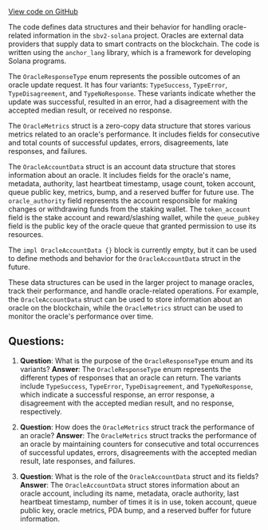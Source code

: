 [View code on GitHub](https://github.com/switchboard-xyz/sbv2-solana/blob/master/rust/switchboard-v2/src/oracle.rs)

The code defines data structures and their behavior for handling oracle-related information in the `sbv2-solana` project. Oracles are external data providers that supply data to smart contracts on the blockchain. The code is written using the `anchor_lang` library, which is a framework for developing Solana programs.

The `OracleResponseType` enum represents the possible outcomes of an oracle update request. It has four variants: `TypeSuccess`, `TypeError`, `TypeDisagreement`, and `TypeNoResponse`. These variants indicate whether the update was successful, resulted in an error, had a disagreement with the accepted median result, or received no response.

The `OracleMetrics` struct is a zero-copy data structure that stores various metrics related to an oracle's performance. It includes fields for consecutive and total counts of successful updates, errors, disagreements, late responses, and failures.

The `OracleAccountData` struct is an account data structure that stores information about an oracle. It includes fields for the oracle's name, metadata, authority, last heartbeat timestamp, usage count, token account, queue public key, metrics, bump, and a reserved buffer for future use. The `oracle_authority` field represents the account responsible for making changes or withdrawing funds from the staking wallet. The `token_account` field is the stake account and reward/slashing wallet, while the `queue_pubkey` field is the public key of the oracle queue that granted permission to use its resources.

The `impl OracleAccountData {}` block is currently empty, but it can be used to define methods and behavior for the `OracleAccountData` struct in the future.

These data structures can be used in the larger project to manage oracles, track their performance, and handle oracle-related operations. For example, the `OracleAccountData` struct can be used to store information about an oracle on the blockchain, while the `OracleMetrics` struct can be used to monitor the oracle's performance over time.
## Questions: 
 1. **Question**: What is the purpose of the `OracleResponseType` enum and its variants?
   **Answer**: The `OracleResponseType` enum represents the different types of responses that an oracle can return. The variants include `TypeSuccess`, `TypeError`, `TypeDisagreement`, and `TypeNoResponse`, which indicate a successful response, an error response, a disagreement with the accepted median result, and no response, respectively.

2. **Question**: How does the `OracleMetrics` struct track the performance of an oracle?
   **Answer**: The `OracleMetrics` struct tracks the performance of an oracle by maintaining counters for consecutive and total occurrences of successful updates, errors, disagreements with the accepted median result, late responses, and failures.

3. **Question**: What is the role of the `OracleAccountData` struct and its fields?
   **Answer**: The `OracleAccountData` struct stores information about an oracle account, including its name, metadata, oracle authority, last heartbeat timestamp, number of times it is in use, token account, queue public key, oracle metrics, PDA bump, and a reserved buffer for future information.